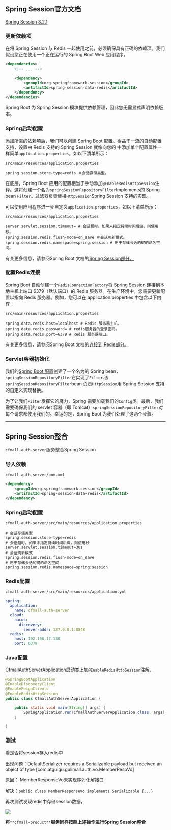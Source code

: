 ## Spring Session官方文档

[Spring Session 3.2.1](https://docs.spring.io/spring-session/reference/guides/boot-redis.html)

### 更新依赖项

在将 Spring Session 与 Redis 一起使用之前，必须确保具有正确的依赖项。我们假设您正在使用一个正在运行的 Spring Boot Web 应用程序。

```xml
<dependencies>
	<!-- ... -->

	<dependency>
		<groupId>org.springframework.session</groupId>
		<artifactId>spring-session-data-redis</artifactId>
	</dependency>
</dependencies>
```

Spring Boot 为 Spring Session 模块提供依赖管理，因此您无需显式声明依赖版本。

### Spring启动配置

添加所需的依赖项后，我们可以创建 Spring Boot 配置。得益于一流的自动配置支持，设置由 Redis 支持的 Spring Session 就像向您的 中添加单个配置属性一样简单`application.properties`，如以下清单所示：

`src/main/resources/application.properties`

```
spring.session.store-type=redis ＃会话存储类型。
```

在底层，Spring Boot 应用的配置相当于手动添加`@EnableRedisHttpSession`注释。这将创建一个名为`springSessionRepositoryFilter`Implements的 Spring bean `Filter`。过滤器负责替换`HttpSession`Spring Session 支持的实现。

可以使用应用程序进一步自定义`application.properties`，如以下清单所示：

`src/main/resources/application.properties`

```
server.servlet.session.timeout= # 会话超时。如果未指定持续时间后缀，则使用秒。
spring.session.redis.flush-mode=on_save ＃会话刷新模式。
spring.session.redis.namespace=spring:session # 用于存储会话的键的命名空间。
```

有关更多信息，请参阅Spring Boot 文档的[Spring Session部分。](https://docs.spring.io/spring-boot/docs/3.0.7/reference/htmlsingle/#boot-features-session)

### 配置Redis连接

Spring Boot 自动创建一个`RedisConnectionFactory`将 Spring Session 连接到本地主机上端口 6379（默认端口）的 Redis 服务器。在生产环境中，您需要更新配置以指向 Redis 服务器。例如，您可以在 application.properties 中包含以下内容：

`src/main/resources/application.properties`

```
spring.data.redis.host=localhost # Redis 服务器主机。
spring.data.redis.password= # redis服务器的登录密码。
spring.data.redis.port=6379 # Redis 服务器端口。
```

有关更多信息，请参阅Spring Boot 文档的[连接到 Redis部分。](https://docs.spring.io/spring-boot/docs/3.0.7/reference/htmlsingle/#boot-features-connecting-to-redis)

### Servlet容器初始化

我们的[Spring Boot 配置](https://docs.spring.io/spring-session/reference/3.0/guides/boot-redis.html#boot-spring-configuration)创建了一个名为的 Spring bean，`springSessionRepositoryFilter`它实现了`Filter`.该`springSessionRepositoryFilter`bean 负责`HttpSession`用 Spring Session 支持的自定义实现替换。

为了让我们`Filter`发挥它的魔力，Spring 需要加载我们的`Config`类。最后，我们需要确保我们的 servlet 容器（即 Tomcat）`springSessionRepositoryFilter`对每个请求都使用我们的。幸运的是，Spring Boot 为我们处理了这两个步骤。

---

## Spring Session整合

`cfmall-auth-server`服务整合Spring Session

### 导入依赖

`cfmall-auth-server/pom.xml`

```xml
<dependency>
    <groupId>org.springframework.session</groupId>
    <artifactId>spring-session-data-redis</artifactId>
</dependency>
```

### Spring启动配置

`cfmall-auth-server/src/main/resources/application.properties`

```properties
# 会话存储类型
spring.session.store-type=redis
# 会话超时。如果未指定持续时间后缀，则使用秒
server.servlet.session.timeout=30s
# 会话刷新模式
spring.session.redis.flush-mode=on_save
# 用于存储会话的键的命名空间
spring.session.redis.namespace=spring:session
```

### Redis配置

`cfmall-auth-server/src/main/resources/application.yml`

```yaml
spring:
  application:
    name: cfmall-auth-server
  cloud:
    nacos:
      discovery:
        server-addr: 127.0.0.1:8848
  redis:
    host: 192.168.17.130
    port: 6379
```

### Java配置

CfmallAuthServerApplication启动类上加`@EnableRedisHttpSession`注解，

```java
@SpringBootApplication
@EnableDiscoveryClient
@EnableFeignClients
@EnableRedisHttpSession
public class CfmallAuthServerApplication {

    public static void main(String[] args) {
        SpringApplication.run(CfmallAuthServerApplication.class, args);
    }

}
```

### 测试

看是否将session存入redis中

出现问题：DefaultSerializer requires a Serializable payload but received an object of type [com.atguigu.gulimall.auth.vo.MemberRespVo]

原因： MemberResponseVo未实现序列化解接口

解决：`public class MemberResponseVo implements Serializable {...}`

再次测试发现redis中存储session数据，

![](https://cfmall-hello.oss-cn-beijing.aliyuncs.com/img/202312/5870da054fce1f97e54c6c317fe7d04b.png#id=CoGy0&originHeight=111&originWidth=274&originalType=binary&ratio=1&rotation=0&showTitle=false&status=done&style=none&title=)

**将**`**cfmall-product**`**服务同样按照上述操作进行Spring Session整合**
